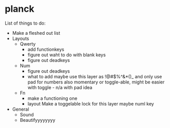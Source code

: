 # planck

List of things to do:
  - Make a fleshed out list
  - Layouts
    - Qwerty
      - add functionkeys
      - figure out waht to do with blank keys
      - figure out deadkeys
    - Num
      - figure out deadkeys
      - what to add
      maybe use this layer as !@#$%^&*()_ and only use pad for numbers
      also momentary or toggle-able, might be easier with toggle - n/a with pad idea
    - Fn
      - make a functioning one
      - layout
      Make a toggelable lock for this layer
        maybe numl key
  - General
    - Sound
    - Beautifyyyyyyyy
